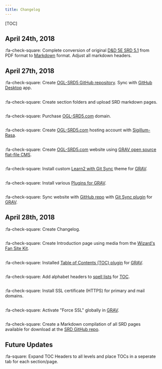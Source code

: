 ```yaml
---
title: Changelog
---
```


[TOC]

## April 24th, 2018

:fa-check-square: Complete conversion of original [D&D 5E SRD 5.1](http://dnd.wizards.com/articles/features/systems-reference-document-srd) from PDF format to [Markdown](https://daringfireball.net/projects/markdown) format. Adjust all markdown headers.

## April 27th, 2018

:fa-check-square: Create [OGL-SRD5 GitHub repository](https://github.com/sigillumrasa/OGL-SRD5). Sync with [GitHub Desktop](https://desktop.github.com) app.

##

:fa-check-square: Create section folders and upload SRD markdown pages.

##

:fa-check-square: Purchase [OGL-SRD5.com](http://ogl-srd5.com) domain.

##

:fa-check-square: Create [OGL-SRD5.com](http://ogl-srd5.com) hosting account with [Sigillum-Rasa](http://sigillum-rasa.enterprises).

##

:fa-check-square: Create [OGL-SRD5.com](http://ogl-srd5.com) website using [GRAV open source flat-file CMS](https://getgrav.org).

##

:fa-check-square: Install custom [Learn2 with Git Sync](https://github.com/hibbitts-design/grav-theme-learn2-git-sync) theme for [GRAV](https://getgrav.org).

##

:fa-check-square: Install various [Plugins for GRAV](https://getgrav.org/downloads/plugins).

##

:fa-check-square: Sync website with [GitHub repo](https://github.com/sigillumrasa/OGL-SRD5) with [Git Sync plugin](https://github.com/trilbymedia/grav-plugin-git-sync) for [GRAV](https://getgrav.org).

## April 28th, 2018

:fa-check-square: Create Changelog.

##

:fa-check-square: Create Introduction page using media from the [Wizard's Fan Site Kit](http://dnd.wizards.com/articles/features/fan-site-kit).

##

:fa-check-square: Installed [Table of Contents (TOC) plugin](https://github.com/sommerregen/grav-plugin-toc) for [GRAV](https://getgrav.org).

##

:fa-check-square: Add alphabet headers to [spell lists](http://ogl-srd5.com/spellcasting) for [TOC](https://github.com/sommerregen/grav-plugin-toc).

##

:fa-check-square: Install SSL certificate (HTTPS) for primary and mail domains.

##

:fa-check-square: Activate "Force SSL" globally in [GRAV](https://getgrav.org).

##

:fa-check-square: Create a Markdown compilation of all SRD pages available for download at the [SRD GitHub repo](https://github.com/sigillumrasa/OGL-SRD5/blob/master/D%26D%205E%20SRD%20v5.1%20Compilation.md).

## Future Updates

:fa-square: Expand TOC Headers to all levels and place TOCs in a seperate tab for each section/page.

##
